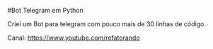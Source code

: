 #Bot Telegram em Python

Criei um Bot para telegram com pouco mais de 30 linhas de código.

Canal: https://www.youtube.com/refatorando
